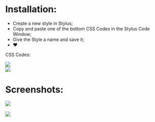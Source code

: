 # Installation:
 - Create a new style in Stylus;
 - Copy and paste one of the bottom CSS Codes in the Stylus Code Window;
 - Give the Style a name and save it;
 - ❤️

CSS Codes:

<image src="https://img.shields.io/badge/Minimalistic%20Lobby-Dark-2B2721.svg?style=popout&logoColor=007ACC&labelColor=B58863&logo=visual-studio-code"><br>
<image src="https://img.shields.io/badge/Minimalistic%20Lobby-Light-C0BCB6.svg?style=popout&logoColor=007ACC&labelColor=B58863&logo=visual-studio-code">

# Screenshots:
<image src="https://raw.githubusercontent.com/MadameSolette/Stylus/master/lichess.org/images/minimalistic-lobby-dark.png"><br><br>
<image src="https://raw.githubusercontent.com/MadameSolette/Stylus/master/lichess.org/images/minimalistic-lobby-light.png">
